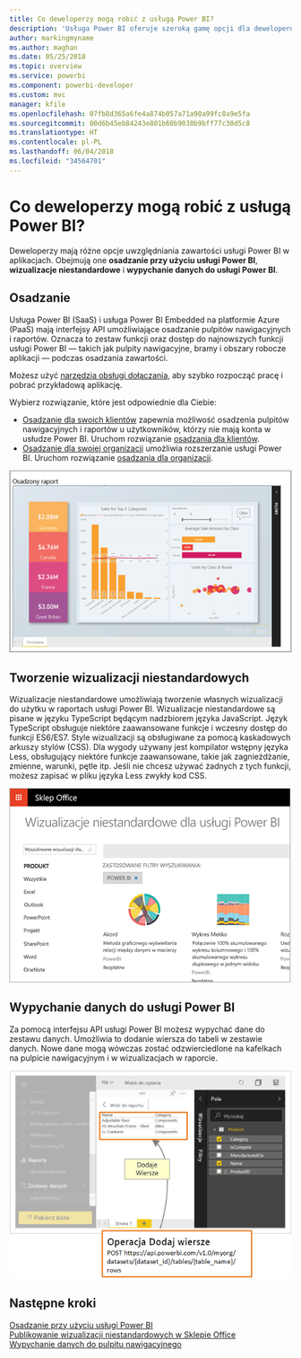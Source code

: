 ```yaml
---
title: Co deweloperzy mogą robić z usługą Power BI?
description: 'Usługa Power BI oferuje szeroką gamę opcji dla deweloperów. Obejmuje to różne możliwości: od osadzania po wizualizacje niestandardowe i przesyłanie strumieniowe zestawów danych.'
author: markingmyname
ms.author: maghan
ms.date: 05/25/2018
ms.topic: overview
ms.service: powerbi
ms.component: powerbi-developer
ms.custom: mvc
manager: kfile
ms.openlocfilehash: 07fb8d365a6fe4a874b057a71a90a99fc8a9e5fa
ms.sourcegitcommit: 80d6b45eb84243e801b60b9038b9bff77c30d5c8
ms.translationtype: HT
ms.contentlocale: pl-PL
ms.lasthandoff: 06/04/2018
ms.locfileid: "34564701"
---
```

# <a name="what-can-developers-do-with-power-bi"></a>Co deweloperzy mogą robić z usługą Power BI?

Deweloperzy mają różne opcje uwzględniania zawartości usługi Power BI w aplikacjach. Obejmują one **osadzanie przy użyciu usługi Power BI**, **wizualizacje niestandardowe** i **wypychanie danych do usługi Power BI**.

## <a name="embedding"></a>Osadzanie
Usługa Power BI (SaaS) i usługa Power BI Embedded na platformie Azure (PaaS) mają interfejsy API umożliwiające osadzanie pulpitów nawigacyjnych i raportów. Oznacza to zestaw funkcji oraz dostęp do najnowszych funkcji usługi Power BI — takich jak pulpity nawigacyjne, bramy i obszary robocze aplikacji — podczas osadzania zawartości.

Możesz użyć [narzędzia obsługi dołączania](https://aka.ms/embedsetup), aby szybko rozpocząć pracę i pobrać przykładową aplikację.

Wybierz rozwiązanie, które jest odpowiednie dla Ciebie:
* [Osadzanie dla swoich klientów](embedding.md#embedding-for-your-customers) zapewnia możliwość osadzenia pulpitów nawigacyjnych i raportów u użytkowników, którzy nie mają konta w usłudze Power BI. Uruchom rozwiązanie [osadzania dla klientów](https://aka.ms/embedsetup/AppOwnsData).
* [Osadzanie dla swojej organizacji](embedding.md#embedding-for-your-organization) umożliwia rozszerzanie usługi Power BI. Uruchom rozwiązanie [osadzania dla organizacji](https://aka.ms/embedsetup/UserOwnsData).

![Przykład usługi PBIE](media/what-can-you-do/what-can-you-do-02.png)

## <a name="develop-custom-visuals"></a>Tworzenie wizualizacji niestandardowych
Wizualizacje niestandardowe umożliwiają tworzenie własnych wizualizacji do użytku w raportach usługi Power BI. Wizualizacje niestandardowe są pisane w języku TypeScript będącym nadzbiorem języka JavaScript. Język TypeScript obsługuje niektóre zaawansowane funkcje i wczesny dostęp do funkcji ES6/ES7. Style wizualizacji są obsługiwane za pomocą kaskadowych arkuszy stylów (CSS). Dla wygody używany jest kompilator wstępny języka Less, obsługujący niektóre funkcje zaawansowane, takie jak zagnieżdżanie, zmienne, warunki, pętle itp. Jeśli nie chcesz używać żadnych z tych funkcji, możesz zapisać w pliku języka Less zwykły kod CSS.

![Przykład wizualizacji niestandardowej](media/what-can-you-do/powerbi-custom-visual-store.png)

## <a name="push-data-into-power-bi"></a>Wypychanie danych do usługi Power BI
Za pomocą interfejsu API usługi Power BI możesz wypychać dane do zestawu danych. Umożliwia to dodanie wiersza do tabeli w zestawie danych. Nowe dane mogą wówczas zostać odzwierciedlone na kafelkach na pulpicie nawigacyjnym i w wizualizacjach w raporcie.

![Przykład wypychania danych](media/what-can-you-do/powerbi-push-data.png)

## <a name="next-steps"></a>Następne kroki
[Osadzanie przy użyciu usługi Power BI](embedding.md)  
[Publikowanie wizualizacji niestandardowych w Sklepie Office](office-store.md)  
[Wypychanie danych do pulpitu nawigacyjnego](walkthrough-push-data.md)
